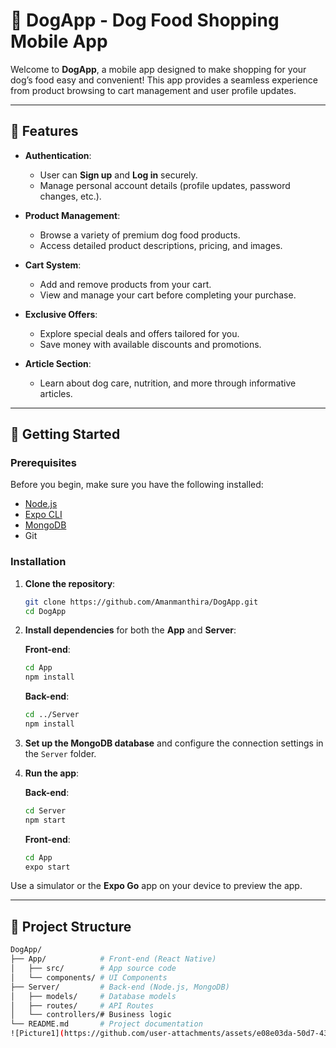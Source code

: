 # 🐾 DogApp - Dog Food Shopping Mobile App

Welcome to **DogApp**, a mobile app designed to make shopping for your dog’s food easy and convenient! This app provides a seamless experience from product browsing to cart management and user profile updates.

---

## 📱 Features

- **Authentication**:
  - User can **Sign up** and **Log in** securely.
  - Manage personal account details (profile updates, password changes, etc.).

- **Product Management**:
  - Browse a variety of premium dog food products.
  - Access detailed product descriptions, pricing, and images.

- **Cart System**:
  - Add and remove products from your cart.
  - View and manage your cart before completing your purchase.

- **Exclusive Offers**:
  - Explore special deals and offers tailored for you.
  - Save money with available discounts and promotions.

- **Article Section**:
  - Learn about dog care, nutrition, and more through informative articles.

---

## 🚀 Getting Started

### Prerequisites

Before you begin, make sure you have the following installed:

- [Node.js](https://nodejs.org/)
- [Expo CLI](https://expo.dev/)
- [MongoDB](https://www.mongodb.com/)
- Git

### Installation

1. **Clone the repository**:

    ```bash
    git clone https://github.com/Amanmanthira/DogApp.git
    cd DogApp
    ```

2. **Install dependencies** for both the **App** and **Server**:

    **Front-end**:

    ```bash
    cd App
    npm install
    ```

    **Back-end**:

    ```bash
    cd ../Server
    npm install
    ```

3. **Set up the MongoDB database** and configure the connection settings in the `Server` folder.

4. **Run the app**:

    **Back-end**:

    ```bash
    cd Server
    npm start
    ```

    **Front-end**:

    ```bash
    cd App
    expo start
    ```

Use a simulator or the **Expo Go** app on your device to preview the app.

---

## 📂 Project Structure

```bash
DogApp/
├── App/            # Front-end (React Native)
│   ├── src/        # App source code
│   └── components/ # UI Components
├── Server/         # Back-end (Node.js, MongoDB)
│   ├── models/     # Database models
│   ├── routes/     # API Routes
│   └── controllers/# Business logic
└── README.md       # Project documentation
![Picture1](https://github.com/user-attachments/assets/e08e03da-50d7-435c-ab08-71ec2af716fe)
